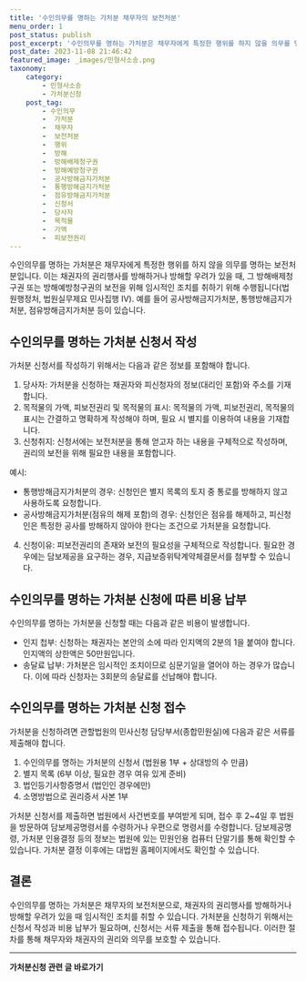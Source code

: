 ```yaml
---
title: '수인의무를 명하는 가처분 채무자의 보전처분'
menu_order: 1
post_status: publish
post_excerpt: '수인의무를 명하는 가처분은 채무자에게 특정한 행위를 하지 않을 의무를 명하는 보전처분입니다. 이는 채권자의 권리행사를 방해하거나 방해할 우려가 있을 때, 그 방해배제청구권 또는 방해예방청구권의 보전을 위해 임시적인 조치를 취하기 위해 수행됩니다 법원행정처, 법원실무제요 민사집행 Ⅳ . 예를 들어 공사방해금지가처분, 통행방해금지가처분, 점유방해금지가처분 등이 있습니다.'
post_date: 2023-11-08 21:46:42
featured_image: _images/민형사소송.png
taxonomy:
    category:
        - 민형사소송
        - 가처분신청
    post_tag:
        - 수인의무
        -  가처분
        -  채무자
        -  보전처분
        -  행위
        -  방해
        -  방해배제청구권
        -  방해예방청구권
        -  공사방해금지가처분
        -  통행방해금지가처분
        -  점유방해금지가처분
        -  신청서
        -  당사자
        -  목적물
        -  가액
        -  피보전권리
---
```



수인의무를 명하는 가처분은 채무자에게 특정한 행위를 하지 않을 의무를 명하는 보전처분입니다. 이는 채권자의 권리행사를 방해하거나 방해할 우려가 있을 때, 그 방해배제청구권 또는 방해예방청구권의 보전을 위해 임시적인 조치를 취하기 위해 수행됩니다(법원행정처, 법원실무제요 민사집행 Ⅳ). 예를 들어 공사방해금지가처분, 통행방해금지가처분, 점유방해금지가처분 등이 있습니다.

## 수인의무를 명하는 가처분 신청서 작성

가처분 신청서를 작성하기 위해서는 다음과 같은 정보를 포함해야 합니다.
1. 당사자: 가처분을 신청하는 채권자와 피신청자의 정보(대리인 포함)와 주소를 기재합니다.
2. 목적물의 가액, 피보전권리 및 목적물의 표시: 목적물의 가액, 피보전권리, 목적물의 표시는 간결하고 명확하게 작성해야 하며, 필요 시 별지를 이용하여 내용을 기재합니다.
3. 신청취지: 신청서에는 보전처분을 통해 얻고자 하는 내용을 구체적으로 작성하며, 권리의 보전을 위해 필요한 내용을 포함합니다.

예시:
- 통행방해금지가처분의 경우: 신청인은 별지 목록의 토지 중 통로를 방해하지 않고 사용하도록 요청합니다.
- 공사방해금지가처분(점유의 해제 포함)의 경우: 신청인은 점유를 해제하고, 피신청인은 특정한 공사를 방해하지 않아야 한다는 조건으로 가처분을 요청합니다.

4. 신청이유: 피보전권리의 존재와 보전의 필요성을 구체적으로 작성합니다. 필요한 경우에는 담보제공을 요구하는 경우, 지급보증위탁계약체결문서를 첨부할 수 있습니다.

## 수인의무를 명하는 가처분 신청에 따른 비용 납부

수인의무를 명하는 가처분을 신청할 때는 다음과 같은 비용이 발생합니다.
- 인지 첩부: 신청하는 채권자는 본안의 소에 따라 인지액의 2분의 1을 붙여야 합니다. 인지액의 상한액은 50만원입니다.
- 송달료 납부: 가처분은 임시적인 조치이므로 심문기일을 열어야 하는 경우가 많습니다. 이에 따라 신청자는 3회분의 송달료를 선납해야 합니다.

## 수인의무를 명하는 가처분 신청 접수

가처분을 신청하려면 관할법원의 민사신청 담당부서(종합민원실)에 다음과 같은 서류를 제출해야 합니다.
1. 수인의무를 명하는 가처분의 신청서 (법원용 1부 + 상대방의 수 만큼)
2. 별지 목록 (6부 이상, 필요한 경우 여유 있게 준비)
3. 법인등기사항증명서 (법인인 경우에만)
4. 소명방법으로 권리증서 사본 1부

가처분 신청서를 제출하면 법원에서 사건번호를 부여받게 되며, 접수 후 2~4일 후 법원을 방문하여 담보제공명령서를 수령하거나 우편으로 명령서를 수령합니다. 담보제공명령, 가처분 인용결정 등의 정보는 법원에 있는 민원인용 컴퓨터 단말기를 통해 확인할 수 있습니다. 가처분 결정 이후에는 대법원 홈페이지에서도 확인할 수 있습니다.

## 결론

수인의무를 명하는 가처분은 채무자의 보전처분으로, 채권자의 권리행사를 방해하거나 방해할 우려가 있을 때 임시적인 조치를 취할 수 있습니다. 가처분을 신청하기 위해서는 신청서 작성과 비용 납부가 필요하며, 신청서는 서류 제출을 통해 접수됩니다. 이러한 절차를 통해 채무자와 채권자의 권리와 의무를 보호할 수 있습니다.
<!-- wp:separator -->
<hr class="wp-block-separator has-alpha-channel-opacity"/>
<!-- /wp:separator -->

<!-- wp:group {"backgroundColor":"base","layout":{"type":"constrained"}} -->
<div class="wp-block-group has-base-background-color has-background"><!-- wp:paragraph {"align":"center","fontSize":"medium"} -->
<p class="has-text-align-center has-large-font-size"><strong>가처분신청 관련 글 바로가기</strong></p>
<!-- /wp:paragraph -->


<!-- wp:latest-posts
{"categories":[{"id":14597,"count":19,"description":"","link":"https://uknowlaw.com/category/%ea%b0%80%ec%b2%98%eb%b6%84%ec%8b%a0%ec%b2%ad/","name":"가처분신청","slug":"가처분신청","taxonomy":"category","parent":0,"meta":[],"_links":{"self":[{"href":"https://uknowlaw.com/wp-json/wp/v2/categories/14597"}],"collection":[{"href":"https://uknowlaw.com/wp-json/wp/v2/categories"}],"about":[{"href":"https://uknowlaw.com/wp-json/wp/v2/taxonomies/category"}],"wp:post_type":[{"href":"https://uknowlaw.com/wp-json/wp/v2/posts?categories=14597"}],"curies":[{"name":"wp","href":"https://api.w.org/{rel}","templated":true}]}}],"postsToShow":100,"excerptLength":28,"postLayout":"grid","columns":2,"featuredImageAlign":"left","featuredImageSizeSlug":"large","fontSize":"small"} /--></div>
<!-- /wp:group -->